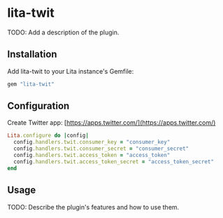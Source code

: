 # lita-twit

TODO: Add a description of the plugin.

## Installation

Add lita-twit to your Lita instance's Gemfile:

``` ruby
gem "lita-twit"
```

## Configuration
Create Twitter app:  [https://apps.twitter.com/](https://apps.twitter.com/)
``` ruby
Lita.configure do |config|
  config.handlers.twit.consumer_key = "consumer_key"
  config.handlers.twit.consumer_secret = "consumer_secret"
  config.handlers.twit.access_token = "access_token"
  config.handlers.twit.access_token_secret = "access_token_secret"
end
```
## Usage

TODO: Describe the plugin's features and how to use them.
